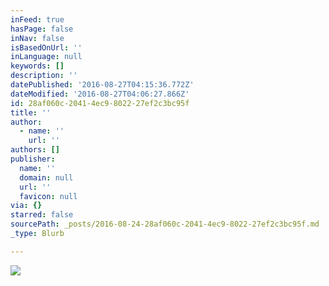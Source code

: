 ```yaml
---
inFeed: true
hasPage: false
inNav: false
isBasedOnUrl: ''
inLanguage: null
keywords: []
description: ''
datePublished: '2016-08-27T04:15:36.772Z'
dateModified: '2016-08-27T04:06:27.866Z'
id: 28af060c-2041-4ec9-8022-27ef2c3bc95f
title: ''
author:
  - name: ''
    url: ''
authors: []
publisher:
  name: ''
  domain: null
  url: ''
  favicon: null
via: {}
starred: false
sourcePath: _posts/2016-08-24-28af060c-2041-4ec9-8022-27ef2c3bc95f.md
_type: Blurb

---
```

![](https://the-grid-user-content.s3-us-west-2.amazonaws.com/052cde6b-41a2-4b2e-bbad-273c42167f6c.jpg)